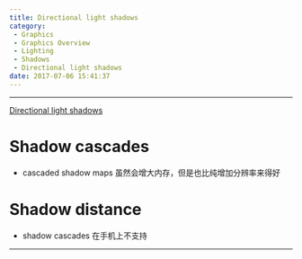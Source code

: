 ```yaml
---
title: Directional light shadows
category:
 - Graphics
 - Graphics Overview
 - Lighting
 - Shadows
 - Directional light shadows
date: 2017-07-06 15:41:37
---
```


___

[Directional light shadows](https://docs.unity3d.com/Manual/DirLightShadows.html)

# Shadow cascades
- cascaded shadow maps 虽然会增大内存，但是也比纯增加分辨率来得好

# Shadow distance
- shadow cascades 在手机上不支持

___
